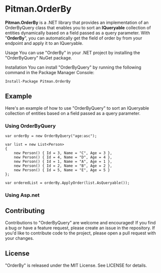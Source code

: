 # Pitman.OrderBy

**Pitman.OrderBy** is a .NET library that provides an implementation of an OrderByQuery class that enables you to sort an **IQueryable** collection of entities dynamically based on a field passed as a query parameter. With "**OrderBy**", you can automatically get the field of order by from your endpoint and apply it to an IQueryable.

Usage
You can use "OrderBy" in your .NET project by installing the "OrderByQuery" NuGet package.

Installation
You can install "OrderByQuery" by running the following command in the Package Manager Console:
```
Install-Package Pitman.OrderBy
```

## Example
Here's an example of how to use "OrderByQuery" to sort an IQueryable collection of entities based on a field passed as a query parameter.

### Using OrderByQuery
```
var orderBy = new OrderByQuery("age:asc");

var list = new List<Person>
{
    new Person() { Id = 3, Name = "C", Age = 3 },
    new Person() { Id = 4, Name = "D", Age = 4 },
    new Person() { Id = 1, Name = "A", Age = 1 },
    new Person() { Id = 2, Name = "B", Age = 2 },
    new Person() { Id = 5, Name = "E", Age = 5 }
};

var orderedList = orderBy.ApplyOrder(list.AsQueryable());
```
### Using Asp.net

## Contributing
Contributions to "OrderByQuery" are welcome and encouraged! If you find a bug or have a feature request, please create an issue in the repository. If you'd like to contribute code to the project, please open a pull request with your changes.

## License
"OrderBy" is released under the MIT License. See LICENSE for details.
